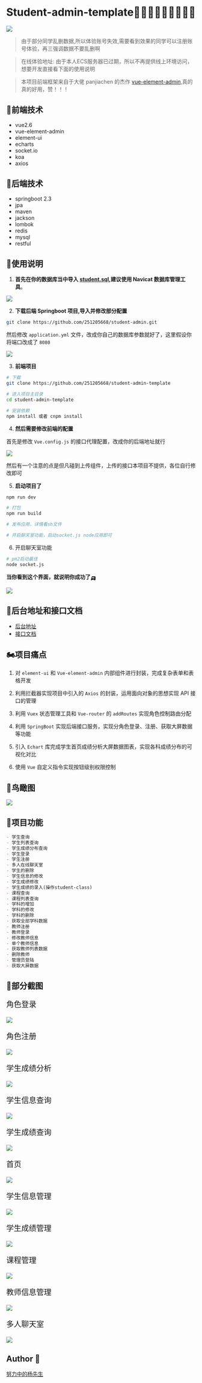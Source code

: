 <h1>Student-admin-template👨🏻‍🎓👨🏻‍🎓👨🏻‍🎓</h1>

![](https://image.yangxiansheng.top/img/20200616133520.png?imagelist)
  
> 由于部分同学乱删数据,所以体验账号失效,需要看到效果的同学可以注册账号体验，再三强调数据不要乱删啊

> 在线体验地址: 由于本人ECS服务器已过期，所以不再提供线上环境访问，想要开发直接看下面的使用说明

> 本项目前端框架来自于大佬 panjiachen 的杰作 [vue-element-admin](https://github.com/PanJiaChen/vue-element-admin),真的真的好用，赞！！！




## 🚗前端技术

- vue2.6
- vue-element-admin
- element-ui
- echarts
- socket.io
- koa
- axios

## 🚓后端技术

- springboot 2.3
- jpa
- maven
- jackson
- lombok
- redis
- mysql
- restful

## 🚕使用说明

1. **首先在你的数据库当中导入 [student.sql](./student_20210310_164218.sql),建议使用 Navicat 数据库管理工具**。

![](https://image.yangxiansheng.top/img/20210328184829.png?imglist)

2. **下载后端 Springboot 项目,导入并修改部分配置**

```bash
git clone https://github.com/251205668/student-admin.git
```

然后修改 `application.yml` 文件，改成你自己的数据库参数就好了，这里假设你将端口改成了 `8080`

![](https://image.yangxiansheng.top/img/20210328185313.png?imglist)


3. **前端项目**

```bash
# 下载
git clone https://github.com/251205668/student-admin-template

# 进入项目主目录
cd student-admin-template

# 安装依赖
npm install 或者 cnpm install

```

4. **然后需要修改前端的配置**

首先是修改 `Vue.config.js` 的接口代理配置，改成你的后端地址就行

![](https://image.yangxiansheng.top/img/20210328201122.png?imglist)

然后有一个注意的点是但凡碰到上传组件，上传的接口本项目不提供，各位自行修改即可

5. **启动项目了**

```bash
npm run dev

# 打包
npm run build

# 发布应用，详情看sh文件

# 开启聊天室功能，启动socket.js node应用即可
```

6. 开启聊天室功能

```bash
# pm2启动最佳
node socket.js
```

**当你看到这个界面，就说明你成功了🛺**

![](https://image.yangxiansheng.top/img/20210328201449.png?imglist)


## 🚙后台地址和接口文档

- [后台地址](https://github.com/251205668/student-admin)
- [接口文档](https://documenter.getpostman.com/view/10611320/T17Ge7JB?version=latest)

## 🏍项目痛点

1. 对 `element-ui` 和 `Vue-element-admin` 内部组件进行封装，完成复杂表单和表格开发
2. 利用拦截器实现项目中引入的 `Axios` 的封装，运用面向对象的思想实现 API 接口的管理

3. 利用 `Vuex` 状态管理工具和 `Vue-router` 的 `addRoutes` 实现角色控制路由分配

4. 利用 `SpringBoot` 实现后端接口服务，实现分角色登录、注册、获取大屏数据等功能

5. 引入 `Echart` 库完成学生首页成绩分析大屏数据图表，实现各科成绩分布的可视化对比

6. 使用 `Vue` 自定义指令实现按钮级别权限控制


## 🚌鸟瞰图

![](https://image.yangxiansheng.top/img/20201216120540.png?imglist)

## 🦽项目功能

```markdown
- 学生查询
- 学生列表查询
- 学生成绩分布查询
- 学生登录
- 学生注册
- 多人在线聊天室
- 学生的删除 
- 学生信息的修改
- 学生成绩修改
- 学生成绩的录入(操作student-class)
- 课程查询
- 课程列表查询
- 学科的增加 
- 学科的修改 
- 学科的删除 
- 获取全部学科数据
- 教师注册
- 教师登录
- 修改教师信息
- 单个教师信息
- 获取教师列表数据
- 删除教师
- 管理员登陆
- 获取大屏数据
```
## 🚎部分截图

<p style="font-size:20px;font-weight:500;">角色登录</p>

![](https://image.yangxiansheng.top/img/20200611002243.png?imagelist)

<p style="font-size:20px;font-weight:500;">角色注册</p>

![](https://image.yangxiansheng.top/img/20200616131849.png?imagelist)

<p style="font-size:20px;font-weight:500;">学生成绩分析</p>

![](https://image.yangxiansheng.top/img/20200616131914.png?imagelist)

<p style="font-size:20px;font-weight:500;">学生信息查询</p>

![](https://image.yangxiansheng.top/img/20200616131931.png?imagelist)

<p style="font-size:20px;font-weight:500;">学生成绩查询</p>

![](https://image.yangxiansheng.top/img/20200611002243.png?imagelist)

<p style="font-size:20px;font-weight:500;">首页</p>

![](https://image.yangxiansheng.top/img/20200616133520.png?imagelist)

<p style="font-size:20px;font-weight:500;">学生信息管理</p>

![](https://image.yangxiansheng.top/img/20200616133320.png?imagelist)

<p style="font-size:20px;font-weight:500;">学生成绩管理</p>

![](https://image.yangxiansheng.top/img/20200616132105.png?imagelist)

<p style="font-size:20px;font-weight:500;">课程管理</p>

![](https://image.yangxiansheng.top/img/20200616132129.png?imagelist)

<p style="font-size:20px;font-weight:500;">教师信息管理</p>

![](https://image.yangxiansheng.top/img/20200616132142.png?imagelist)

<p style="font-size:20px;font-weight:500;">多人聊天室</p>

![](https://image.yangxiansheng.top/img/20210328204003.png?imglist)

## Author 👶
[努力中的杨先生](https://github.com/251205668)
